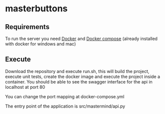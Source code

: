 # masterbuttons

## Requirements
To run the server you need [Docker](https://www.docker.com/community-edition#/download) and [Docker compose](https://docs.docker.com/compose/install/) (already installed with docker for windows and mac)

## Execute
Download the repository and execute run.sh, this will build the project, execute unit tests, create the docker image and execute the project inside a container. You should be able to see the swagger interface for the api in localhost at port 80

You can change the port mapping at docker-compose.yml

The entry point of the application is src/mastermind/api.py
